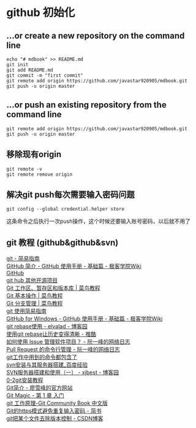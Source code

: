 # github 初始化

## …or create a new repository on the command line
```
echo "# mdbook" >> README.md
git init
git add README.md
git commit -m "first commit"
git remote add origin https://github.com/javastar920905/mdbook.git
git push -u origin master
```
## …or push an existing repository from the command line
```
git remote add origin https://github.com/javastar920905/mdbook.git
git push -u origin master
```
## 移除现有origin
```
git remote -v
git remote remove origin
```

## 解决git push每次需要输入密码问题
```
git config --global credential.helper store
```
这条命令之后执行一次push操作，这个时候还要输入账号密码，以后就不用了

## git 教程 (github&amp;github&amp;svn)
<DL><p>
    <DT><A HREF="http://rogerdudler.github.io/git-guide/index.zh.html" ADD_DATE="1511486152">git - 简易指南</A>
    <DT><A HREF="http://wiki.jikexueyuan.com/project/github-basics/the-introduction.html"    >GitHub 简介 - GitHub 使用手册 - 基础篇 - 极客学院Wiki</A>
    <DT><A HREF="https://github.com/"  >GitHub</A>
    <DT><A HREF="https://github.com/integrations"   >git hub 其他开源项目</A>
    <DT><A HREF="http://www.runoob.com/git/git-workspace-index-repo.html"   >Git 工作区、暂存区和版本库 | 菜鸟教程</A>
    <DT><A HREF="http://www.runoob.com/git/git-basic-operations.html"  >Git 基本操作 | 菜鸟教程</A>
    <DT><A HREF="http://www.runoob.com/git/git-branch.html"   >Git 分支管理 | 菜鸟教程</A>
    <DT><A HREF="http://www.bootcss.com/p/git-guide/" >git 使用简易指南</A>
    <DT><A HREF="http://backlogtool.com/git-guide/cn/"   猴子都能懂的GIT入门 | 贝格乐（Backlog）</A>
    <DT><A HREF="http://wiki.jikexueyuan.com/project/github-basics/github-for-windows.html"  >GitHub for Windows - GitHub 使用手册 - 基础篇 - 极客学院Wiki</A>
    <DT><A HREF="http://www.cnblogs.com/elvalad/p/4066133.html"    >git rebase使用 - elvalad - 博客园</A>
    <DT><A HREF="http://www.tuicool.com/articles/NzeQZz3"   >使用git rebase让历史变得清晰 - 推酷</A>
    <DT><A HREF="http://www.ruanyifeng.com/blog/2017/08/issue.html"    >如何使用 Issue 管理软件项目？ - 阮一峰的网络日志</A>
    <DT><A HREF="http://www.ruanyifeng.com/blog/2017/07/pull_request.html" >Pull Request 的命令行管理 - 阮一峰的网络日志</A>
    <DT><A HREF="https://github.com/flyhigher139/Git-Cheat-Sheet" >git工作中用到的命令都包含了</A>
    <DT><A HREF="http://jingyan.baidu.com/article/93f9803fea9ff4e0e46f55f0.html" >svn安装与其服务器搭建_百度经验</A>
    <DT><A HREF="http://www.cnblogs.com/xiaobaihome/archive/2012/03/20/2407610.html" >SVN服务器搭建和使用（一） - xjbest - 博客园</A>
    <DT><A HREF="http://note.youdao.com/share/?id=8b323b3626b87ee05b81d5d11745ba8a&type=notebook#/3F210255CC384E4BA67B1FB78E47DFF2" >0-2git安装教程</A>
    <DT><A HREF="https://www.liaoxuefeng.com/wiki/0013739516305929606dd18361248578c67b8067c8c017b000/001373962845513aefd77a99f4145f0a2c7a7ca057e7570000" >Git简介 - 廖雪峰的官方网站</A>
    <DT><A HREF="http://www-cs-students.stanford.edu/~blynn/gitmagic/intl/zh_cn/ch01.html" >Git Magic - 第 1 章 入门</A>
    <DT><A HREF="http://gitbook.liuhui998.com/index.html" >git 工作原理-Git Community Book 中文版</A>
    <DT><A HREF="https://www.jianshu.com/p/5a4571df2305" >Git的https模式避免重复输入密码 - 简书</A>
    <DT><A HREF="https://blog.csdn.net/Dandelion_drq/article/details/50747892"  >git把某个文件去除版本控制 - CSDN博客</A>
</DL>

